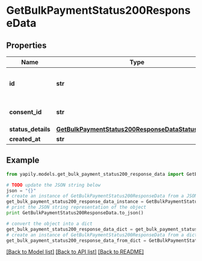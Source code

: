 # GetBulkPaymentStatus200ResponseData


## Properties
Name | Type | Description | Notes
------------ | ------------- | ------------- | -------------
**id** | **str** | Unique identifier of the Bulk Payment | [optional] 
**consent_id** | **str** | Identification of the consent. | [optional] 
**status_details** | [**GetBulkPaymentStatus200ResponseDataStatusDetails**](GetBulkPaymentStatus200ResponseDataStatusDetails.md) |  | [optional] 
**created_at** | **str** |  | [optional] 

## Example

```python
from yapily.models.get_bulk_payment_status200_response_data import GetBulkPaymentStatus200ResponseData

# TODO update the JSON string below
json = "{}"
# create an instance of GetBulkPaymentStatus200ResponseData from a JSON string
get_bulk_payment_status200_response_data_instance = GetBulkPaymentStatus200ResponseData.from_json(json)
# print the JSON string representation of the object
print GetBulkPaymentStatus200ResponseData.to_json()

# convert the object into a dict
get_bulk_payment_status200_response_data_dict = get_bulk_payment_status200_response_data_instance.to_dict()
# create an instance of GetBulkPaymentStatus200ResponseData from a dict
get_bulk_payment_status200_response_data_from_dict = GetBulkPaymentStatus200ResponseData.from_dict(get_bulk_payment_status200_response_data_dict)
```
[[Back to Model list]](../README.md#documentation-for-models) [[Back to API list]](../README.md#documentation-for-api-endpoints) [[Back to README]](../README.md)


